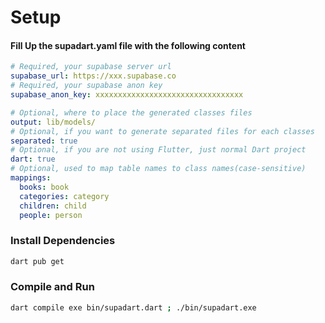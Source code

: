 # Setup

#### Fill Up the supadart.yaml file with the following content

```yaml
# Required, your supabase server url
supabase_url: https://xxx.supabase.co
# Required, your supabase anon key
supabase_anon_key: xxxxxxxxxxxxxxxxxxxxxxxxxxxxxxxxx

# Optional, where to place the generated classes files
output: lib/models/
# Optional, if you want to generate separated files for each classes
separated: true
# Optional, if you are not using Flutter, just normal Dart project
dart: true
# Optional, used to map table names to class names(case-sensitive)
mappings:
  books: book
  categories: category
  children: child
  people: person
```

### Install Dependencies

```bash
dart pub get
```

### Compile and Run

```bash
dart compile exe bin/supadart.dart ; ./bin/supadart.exe
```
